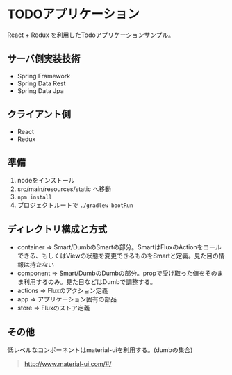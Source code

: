 # TODOアプリケーション

React + Redux を利用したTodoアプリケーションサンプル。

## サーバ側実装技術
* Spring Framework
* Spring Data Rest
* Spring Data Jpa

## クライアント側
* React
* Redux

## 準備

1. nodeをインストール
2. src/main/resources/static へ移動
3.  ``` npm install ```
4. プロジェクトルートで ``` ./gradlew bootRun ```

## ディレクトリ構成と方式

* container => Smart/DumbのSmartの部分。SmartはFluxのActionをコールできる、もしくはViewの状態を変更できるものをSmartと定義。見た目の情報は持たない
* component => Smart/DumbのDumbの部分。propで受け取った値をそのまま利用するのみ。見た目などはDumbで調整する。
* actions => Fluxのアクション定義
* app => アプリケーション固有の部品
* store => Fluxのストア定義

## その他

低レベルなコンポーネントはmaterial-uiを利用する。(dumbの集合)

> http://www.material-ui.com/#/
